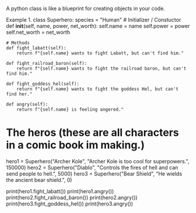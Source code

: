 A python class is like a blueprint for creating objects in your code.

Example 1.
class Superhero:
    species = "Human"
    # Initializer / Constuctor
    def __init__(self, name, power, net_worth):
        self.name = name
        self.power = power
        self.net_worth = net_worth

    # Methods
    def fight_labatt(self):
        return f"{self.name} wants to fight Labatt, but can't find him."
    
    def fight_railroad_baron(self):
        return f"{self.name} wants to fight the railroad baron, but can't find him."
    
    def fight_goddess_hel(self):
        return f"{self.name} wants to fight the goddess Hel, but can't find her."
    
    def angry(self):
        return f"{self.name} is feeling angered."

# The heros (these are all characters in a comic book im making.)
hero1 = Superhero("Archer Kole", "Archer Kole is too cool for superpowers.", 150000)
hero2 = Superhero("Diablo", "Controls the fires of hell and can send people to hell.", 5000)
hero3 = Superhero("Bear Shield", "He wields the ancient bear shield.", 0)

print(hero1.fight_labatt())
print(hero1.angry())
print(hero2.fight_railroad_baron())
print(hero2.angry())
print(hero3.fight_goddess_hel())
print(hero3.angry())
